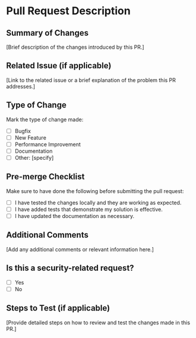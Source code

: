 # Pull Request Description

## Summary of Changes

[Brief description of the changes introduced by this PR.]

## Related Issue (if applicable)

[Link to the related issue or a brief explanation of the problem this PR addresses.]

## Type of Change

Mark the type of change made:

- [ ] Bugfix
- [ ] New Feature
- [ ] Performance Improvement
- [ ] Documentation
- [ ] Other: [specify]

## Pre-merge Checklist

Make sure to have done the following before submitting the pull request:

- [ ] I have tested the changes locally and they are working as expected.
- [ ] I have added tests that demonstrate my solution is effective.
- [ ] I have updated the documentation as necessary.

## Additional Comments

[Add any additional comments or relevant information here.]

## Is this a security-related request?

- [ ] Yes
- [ ] No

## Steps to Test (if applicable)

[Provide detailed steps on how to review and test the changes made in this PR.]